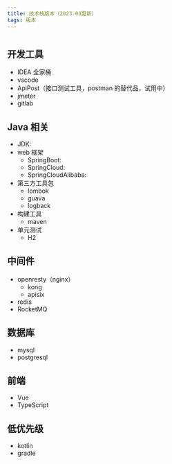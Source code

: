 ```yaml
---
title: 技术栈版本（2023.03更新）
tags: 版本
---
```


#

<!-- more -->

## 开发工具

-   IDEA 全家桶
-   vscode
-   ApiPost（接口测试工具，postman 的替代品，试用中）
-   jmeter
-   gitlab

## Java 相关

-   JDK:
-   web 框架
    -   SpringBoot:
    -   SpringCloud:
    -   SpringCloudAlibaba:
-   第三方工具包
    -   lombok
    -   guava
    -   logback
-   构建工具
    -   maven
-   单元测试
    -   H2

## 中间件

-   openresty（nginx）
    -   kong
    -   apisix
-   redis
-   RocketMQ

## 数据库

-   mysql
-   postgresql

## 前端

-   Vue
-   TypeScript

## 低优先级

-   kotlin
-   gradle
